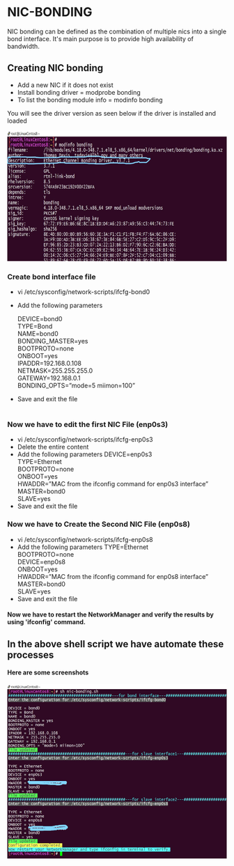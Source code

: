 
# NIC-BONDING

NIC bonding can be defined as the combination of multiple nics into a single bond interface.
It's main purpose is to provide high availability of bandwidth.


## Creating NIC bonding

- Add a new NIC if it does not exist
- Install bonding driver = modprobe bonding
- To list the bonding module info = modinfo bonding

You will see the driver version as seen below if the driver is installed and loaded

<img src="https://github.com/Dibyendu-sk/NIC-BONDING/blob/main/InkedCapture4_LI.jpg" width="600" height="300" />

### Create bond interface file
- vi /etc/sysconfig/network-scripts/ifcfg-bond0
- Add the following parameters

    DEVICE=bond0<br />
    TYPE=Bond<br />
    NAME=bond0<br />
    BONDING_MASTER=yes<br />
    BOOTPROTO=none<br />
    ONBOOT=yes<br />
    IPADDR=192.168.0.108<br />
    NETMASK=255.255.255.0<br />
    GATEWAY=192.168.0.1<br />
    BONDING_OPTS=”mode=5 miimon=100”
- Save and exit the file
<br /><br />

### Now we have to edit the first NIC File (enp0s3)
- vi /etc/sysconfig/network-scripts/ifcfg-enp0s3
- Delete the entire content
- Add the following parameters
    DEVICE=enp0s3<br />
    TYPE=Ethernet<br />
    BOOTPROTO=none<br />
    ONBOOT=yes<br />
    HWADDR=”MAC from the ifconfig command for enp0s3 interface”<br />
    MASTER=bond0<br />
    SLAVE=yes<br />
- Save and exit the file<br />

### Now we have to Create the Second NIC File (enp0s8)
- vi /etc/sysconfig/network-scripts/ifcfg-enp0s8
- Add the following parameters
    TYPE=Ethernet<br />
    BOOTPROTO=none<br />
    DEVICE=enp0s8<br />
    ONBOOT=yes<br />
    HWADDR=”MAC from the ifconfig command for enp0s8 interface”<br />
    MASTER=bond0<br />
    SLAVE=yes<br />
- Save and exit the file<br />

#### Now we have to restart the NetworkManager and verify the results by using 'ifconfig' command.

## In the above shell script we have automate these processes
#### Here are some screenshots

<img src="https://github.com/Dibyendu-sk/NIC-BONDING/blob/main/InkedCapture2_LI.jpg" width="800" height="400" />
<br /><br />




